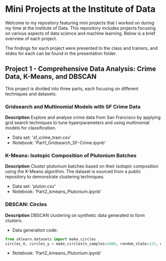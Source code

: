 # Mini Projects at the Institute of Data
Welcome to my repository featuring mini projects that I worked on during my time at the Institute of Data. This repository includes projects focusing on various aspects of data science and machine learning. Below is a brief overview of each project.

The findings for each project were presented to the class and trainers, and slides for each can be found in the presentation folder.

## Project 1 - Comprehensive Data Analysis: Crime Data, K-Means, and DBSCAN
This project is divided into three parts, each focusing on different techniques and datasets:
### Gridsearch and Multinomial Models with SF Crime Data
**Description** Explore and analyse crime data from San Francisco by applying grid search techniques to tune hyperparameters and using multinomial models for classification.
- Data set: 'sf_crime_train.csv'
- Notebook: 'Part1_Gridsearch_SF-Crime.ipynb'
### K-Means: Isotopic Composition of Plutonium Batches
**Description** Cluster plutonium batches based on their isotopic composition using the K-Means algorithm. The dataset is sourced from a public repository to demonstrate clustering techniques.
- Data set: 'pluton.csv'
- Notebook: 'Part2_kmeans_Plutonium.ipynb'
### DBSCAN: Circles
**Description** DBSCAN clustering on synthetic data generated to form clusters.
- Data generation code:
```python
from sklearn.datasets import make_circles
circles_X, circles_y = make_circles(n_samples=1000, random_state=123, noise=0.1, factor=0.2)
```
- Notebook: 'Part2_kmeans_Plutonium.ipynb'
